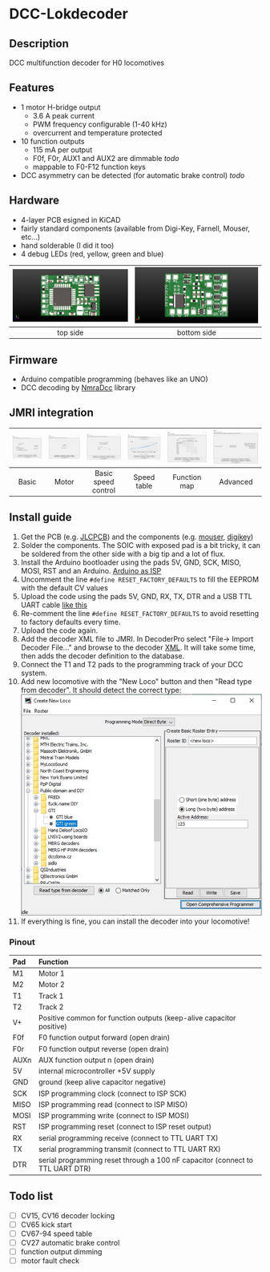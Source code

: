 # DCC-Lokdecoder
## Description
DCC multifunction decoder for H0 locomotives
## Features
- 1 motor H-bridge output
  - 3.6 A peak current
  - PWM frequency configurable (1-40 kHz)
  - overcurrent and temperature protected
- 10 function outputs
  - 115 mA per output
  - F0f, F0r, AUX1 and AUX2 are dimmable *todo*
  - mappable to F0-F12 function keys
- DCC asymmetry can be detected (for automatic brake control) *todo*
## Hardware
- 4-layer PCB esigned in KiCAD
- fairly standard components (available from Digi-Key, Farnell, Mouser, etc...)
- hand solderable (I did it too)
- 4 debug LEDs (red, yellow, green and blue)

| ![top](KiCAD_project/Lokdecoder_TI_altQuartz/top_side.jpg) | ![bottom](KiCAD_project/Lokdecoder_TI_altQuartz/bottom_side.jpg) |
| :---: | :---: |
| top side | bottom side |



## Firmware
- Arduino compatible programming (behaves like an UNO)
- DCC decoding by [NmraDcc](https://github.com/mrrwa/NmraDcc) library

## JMRI integration

| ![basic](JMRI_decoder_file/01_basic.jpg) | ![motor](JMRI_decoder_file/02_motor.jpg) | ![basic_speed](JMRI_decoder_file/03_basic_speed_control.jpg) | ![speed_table](JMRI_decoder_file/04_speed_table.jpg) | ![function_map](JMRI_decoder_file/05_function_map.jpg) | ![advanced](JMRI_decoder_file/06_advanced.jpg) |
| :---: | :---: | :---: | :---: | :---: | :---: |
| Basic  | Motor | Basic speed control | Speed table | Function map | Advanced |

## Install guide

1. Get the PCB (e.g. [JLCPCB](https://jlcpcb.com/)) and the components (e.g. [mouser](https://www.mouser.at/), [digikey](https://www.digikey.at/))
2. Solder the components. The SOIC with exposed pad is a bit tricky, it can be soldered from the other side with a big tip and a lot of flux.
3. Install the Arduino bootloader using the pads 5V, GND, SCK, MISO, MOSI, RST and an Arduino. [Arduino as ISP](https://www.arduino.cc/en/Tutorial/BuiltInExamples/ArduinoISP)
4. Uncomment the line `#define RESET_FACTORY_DEFAULTS` to fill the EEPROM with the default CV values
5. Upload the code using the pads 5V, GND, RX, TX, DTR and a USB TTL UART cable [like this](https://www.mouser.at/ProductDetail/FTDI/TTL-232R-5V-WE/?qs=OMDV80DKjRpCUAS6UR9QpQ%3D%3D)
6. Re-comment the line `#define RESET_FACTORY_DEFAULTS` to avoid resetting to factory defaults every time.
7. Upload the code again.
8. Add the decoder XML file to JMRI. In DecoderPro select "File-> Import Decoder File..." and browse to the decoder [XML](JMRI_decoder_file/Public_Domain_GTI_green.xml). It will take some time, then adds the decoder definition to the database.
9. Connect the T1 and T2 pads to the programming track of your DCC system.
10. Add new locomotive with the "New Loco" button and then "Read type from decoder". It should detect the correct type:
![add](JMRI_decoder_file/add.jpg)
11. If everything is fine, you can install the decoder into your locomotive!
### Pinout
| Pad | Function |
| :-- | :-- |
| M1 | Motor 1 |
| M2 | Motor 2 |
| T1 | Track 1 |
| T2 | Track 2 |
| V+ | Positive common for function outputs (keep-alive capacitor positive) |
| F0f | F0 function output forward (open drain) |
| F0r | F0 function output reverse (open drain) |
| AUXn | AUX function output n (open drain) |
| 5V | internal microcontroller +5V supply |
| GND | ground (keep alive capacitor negative) |
| SCK | ISP programming clock (connect to ISP SCK) |
| MISO | ISP programming read (connect to ISP MISO) |
| MOSI | ISP programming write (connect to ISP MOSI) |
| RST | ISP programming reset (connect to ISP reset output)
| RX | serial programming receive (connect to TTL UART TX) |
| TX | serial programming transmit (connect to TTL UART RX) |
| DTR | serial programming reset through a 100 nF capacitor (connect to TTL UART DTR) |

## Todo list
- [ ] CV15, CV16 decoder locking
- [ ] CV65 kick start
- [ ] CV67-94 speed table
- [ ] CV27 automatic brake control
- [ ] function output dimming
- [ ] motor fault check
